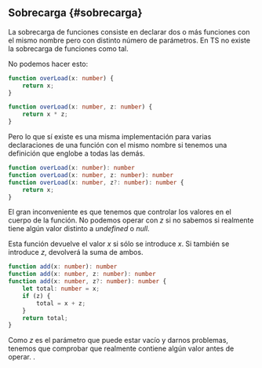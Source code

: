 ## Sobrecarga {#sobrecarga}

La sobrecarga de funciones consiste en declarar dos o más funciones con el mismo nombre pero con distinto número de parámetros. En TS no existe la sobrecarga de funciones como tal.

No podemos hacer esto:

```ts
function overLoad(x: number) {
    return x;
}

function overLoad(x: number, z: number) {
    return x * z;
}
```

Pero lo que sí existe es una misma implementación para varias declaraciones de una función con el mismo nombre si tenemos una definición que englobe a todas las demás.

```ts
function overLoad(x: number): number
function overLoad(x: number, z: number): number
function overLoad(x: number, z?: number): number {
    return x;
}
```

El gran inconveniente es que tenemos que controlar los valores en el cuerpo de la función. No podemos operar con _z_ si no sabemos si realmente tiene algún valor distinto a _undefined_ o _null_.

Esta función devuelve el valor _x_ si sólo se introduce _x_. Si también se introduce _z_, devolverá la suma de ambos.

```ts
function add(x: number): number
function add(x: number, z: number): number
function add(x: number, z?: number): number {
    let total: number = x;
    if (z) {
        total = x + z;
    }
    return total;
}
```

Como _z_ es el parámetro que puede estar vacío y darnos problemas, tenemos que comprobar que realmente contiene algún valor antes de operar. .


